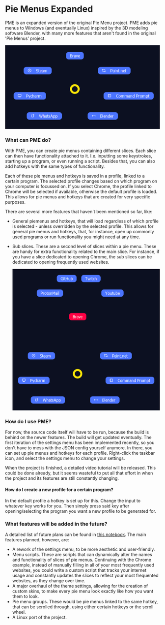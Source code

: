 # Pie Menus Expanded

PME is an expanded version of the original Pie Menu project. PME adds pie menus to Windows (and eventually Linux)
inspired by the 3D modeling software Blender, with many more features that aren't found in the original 'Pie Menus'
project.

![](resources/pie_screenshots/PM.png)

### What can PME do?

With PME, you can create pie menus containing different slices. Each slice can then have functionality attached to it.
I.e. inputting some keystrokes, starting up a program, or even running a script. Besides that, you can also add hotkeys
with the same types of functionality.

Each of these pie menus and hotkeys is saved in a profile, linked to a certain program. The selected profile changes
based on which program on your computer is focussed on. If you select Chrome, the profile linked to Chrome will be
selected if available, otherwise the default profile is loaded. This allows for pie menus and hotkeys that are created
for very specific purposes.

There are several more features that haven't been mentioned so far, like:

* General piemenus and hotkeys, that will load regardless of which profile is selected - unless overridden by the
  selected profile. This allows for general pie menus and hotkeys, that, for instance, open up commonly used programs or
  run functionality you might need at any time.
* Sub slices. These are a second level of slices within a pie menu. These are handy for extra functionality related to
  the main slice. For instance, if you have a slice dedicated to opening Chrome, the sub slices can be dedicated to
  opening frequently used websites.

  ![](resources/pie_screenshots/PM_Subslices.png)

### How do I use PME?

For now, the source code itself will have to be run, because the build is behind on the newer features. The build will
get updated eventually. The first iteration of the settings menu has been implemented recently, so you don't have to
mess with the JSON config yourself anymore. In there, you can set up pie menus and hotkeys for each profile. Right-click
the taskbar icon, and select the settings menu to change your settings.

When the project is finished, a detailed video tutorial will be released. This could be done already, but it seems
wasteful to put all that effort in when the project and its features are still constantly changing.

#### How do I create a new profile for a certain program?

In the default profile a hotkey is set up for this. Change the input to whatever key works for you. Then simply press
said key after opening/selecting the program you want a new profile to be generated for.

### What features will be added in the future?

A detailed list of future plans can be found
in <a href="https://www.evernote.com/shard/s583/sh/74aa1ffb-5e7b-41d0-3762-3f2410a39443/b2b79d21c2e839aa473cd698f93c5b7d">
this notebook</a>. The main features planned, however, are:

* A rework of the settings menu, to be more aesthetic and user-friendly.
* Menu scripts. These are scripts that can dynamically alter the names and functionality of slices of pie menus.
  Continuing with the Chrome example, instead of manually filling in all of your most frequently used websites, you
  could write a custom script that tracks your internet usage and constantly updates the slices to reflect your most
  frequented websites, as they change over time.
* A major overhaul of the theme settings, allowing for the creation of custom skins, to make every pie menu look exactly
  like how you want them to look.
* Pie menu groups. These would be pie menus linked to the same hotkey, that can be scrolled through, using either
  certain hotkeys or the scroll wheel.
* A Linux port of the project.

